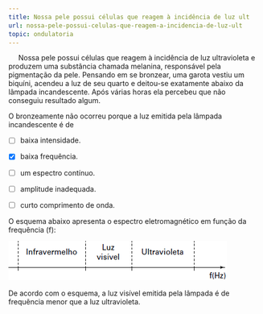 ```yaml
---
title: Nossa pele possui células que reagem à incidência de luz ult
url: nossa-pele-possui-celulas-que-reagem-a-incidencia-de-luz-ult
topic: ondulatoria
---
```



     Nossa pele possui células que reagem à incidência de luz ultravioleta e produzem uma substância chamada melanina, responsável pela pigmentação da pele. Pensando em se bronzear, uma garota vestiu um biquíni, acendeu a luz de seu quarto e deitou-se exatamente abaixo da lâmpada incandescente. Após várias horas ela percebeu que não conseguiu resultado algum.

O bronzeamente não ocorreu porque a luz emitida pela lâmpada incandescente é de



- [ ] baixa intensidade.
- [x] baixa frequência.
- [ ] um espectro contínuo.
- [ ] amplitude inadequada.
- [ ] curto comprimento de onda.


O esquema abaixo apresenta o espectro eletromagnético em função da frequência (f):

![](77130bff-36d4-628b-6429-3d701531eb6e.png)

De acordo com o esquema, a luz visível emitida pela lâmpada é de frequência menor que a luz ultravioleta.
